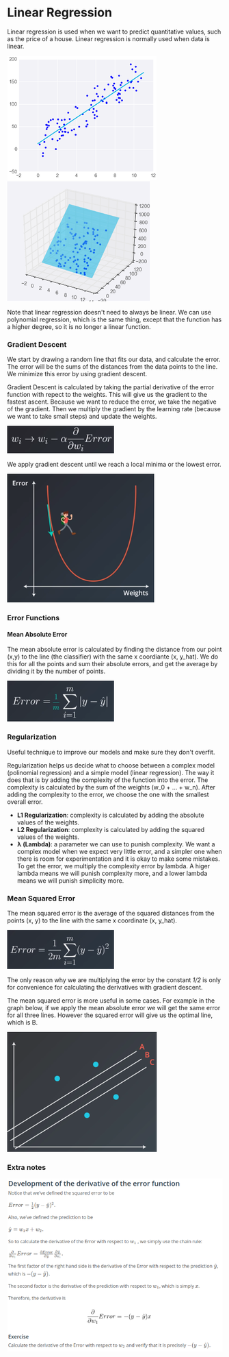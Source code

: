 # **Linear Regression**

Linear regression is used when we want to predict quantitative values, such as the price of a house. Linear regression is normally used when data is linear.

![](./images/linear_regresion_graph_2d.png)
![](./images/linear_regresion_graph_3d.png)

Note that linear regression doesn't need to always be linear. We can use polynomial regression, which is the same thing, except that the function has a higher degree, so it is no longer a linear function.

### **Gradient Descent**

We start by drawing a random line that fits our data, and calculate the error. The error will be the sums of the distances from the data points to the line. We minimize this error by using gradient descent.


Gradient Descent is calculated by taking the partial derivative of the error function with repect to the weights. This will give us the gradient to the fastest ascent. Because we want to reduce the error, we take the negative of the gradient. Then we multiply the gradient by the learning rate (because we want to take small steps) and update the weights.

![gradient descent formula](./images/gradient_descent_formula.png)

We apply gradient descent until we reach a local minima or the lowest error.

![gradient descent formula](./images/gd_graph.png)

### **Error Functions**

#### **Mean Absolute Error**

The mean absolute error is calculated by finding the distance from our point (x,y) to the line (the classifier) with the same x coordiante (x, y_hat). We do this for all the points and sum their absolute errors, and get the average by dividing it by the number of points.

![](./images/mean_absolute_error.png)

### **Regularization**

Useful technique to improve our models and make sure they don't overfit.

 Regularization helps us decide what to choose between a complex model (polinomial regression) and a simple model (linear regression). The way it does that is by adding the complexity of the function into the error. The complexity is calculated by the sum of the weights (w_0 + ... + w_n). After adding the complexity to the error, we choose the one with the smallest overall error.
* **L1 Regularization**: complexity is calculated by adding the absolute values of the weights.
* **L2 Regularization**: complexity is calculated by adding the squared values of the weights.
* **λ (Lambda)**: a parameter we can use to punish complexity. We want a complex model when we expect very little error, and a simpler one when there is room for experimentation and it is okay to make some mistakes. To get the error, we multiply the complexity error by lambda. A higer lambda means we will punish complexity more, and a lower lambda means we will punish simplicity more.



### **Mean Squared Error**

The mean squared error is the average of the squared distances from the points (x, y) to the line with the same x coordinate (x, y_hat).

![](./images/mean_squared_error.png)

The only reason why we are multiplying the error by the constant *1/2* is only for convenience for calculating the derivatives with gradient descent.

The mean squared error is more useful in some cases. For example in the graph below, if we apply the mean absolute error we will get the same error for all three lines. However the squared error will give us the optimal line, which is B.

![](./images/mean_squared_error_example.png)







### **Extra notes**

![](./images/calculating_gradient_descent.png)